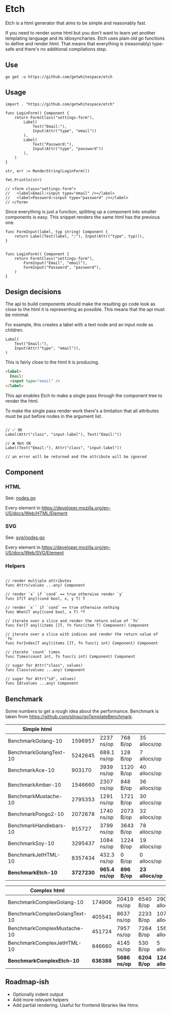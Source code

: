 # Etch

Etch is a html generator that aims to be simple and reasonably fast.

If you need to render some html but you don't want to learn yet another
templating language and its idiosyncharies. Etch uses plain old go functions
to define and render html. That means that everything is (reasonably) type-safe
and there's no additional compilations step.

## Use

```shell
go get -u https://github.com/getwhitespace/etch
```

## Usage

```golang
import . "https://github.com/getwhitespace/etch"

func LoginForm() Component {
    return Form(Class("settings-form"),
        Label(
            Text("Email:"),
            Input(Attr("type", "email"))
        ),
        Label(
            Text("Password:"),
            Input(Attr("type", "password"))
        ),
    )
}

str, err := RenderString(LoginForm())

fmt.Println(str)

// <form class="settings-form">
//   <label>Email:<input type="email" /></label>
//   <label>Password:<input type="password" /></label>
// </form>
```

Since everything is just a function, splitting up a component into smaller components is easy. This snippet renders the same html has the previous one.

```golang
func FormInput(label, typ string) Component {
    return Label(Text(label, ":"), Input(Attr("type", typ))),
}


func LoginForm() Component {
    return Form(Class("settings-form"),
        FormInput("Email", "email"),
        FormInput("Password", "password"),
    )
}

```

## Design decisions

The api to build components should make the resulting go code look as close to the html it is representing as possible. This means that the api must be minimal.

For example, this creates a label with a text node and an input node as children.

```golang
Label(
    Text("Email:"),
    Input(Attr("type", "email")),
)

```

This is fairly close to the html it is producing.

```html
<label>
  Email:
  <input type="email" />
</label>
```

This api enables Etch to make a single pass through the component tree to render the html.

To make the single pass render work there's a limitation that all attributes must be put before nodes in the argument list.

```golang

// ✅ OK
Label(Attr("class", "input-label"), Text("Email:"))

// ❌ Not OK
Label(Text("Email:"), Attr("class", "input-label"))

// an error will be returned and the attribute will be ignored
```

## Component

### HTML

See: [nodes.go](nodes.go)

Every element in https://developer.mozilla.org/en-US/docs/Web/HTML/Element

### SVG

See: [svg/nodes.go](svg/nodes.go)

Every element in https://developer.mozilla.org/en-US/docs/Web/SVG/Element

### Helpers

```golang

// render multiple attributes
func Attrs(values ...any) Component

// render `x` if `cond` == true otherwise render `y`
func If[T any](cond bool, x, y T) T

// render `x`` if `cond` == true otherwise nothing
func When[T any](cond bool, x T) *T

// iterate over a slice and render the return value of `fn`
func For[T any](items []T, fn func(item T) Component) Component

// iterate over a slice with indices and render the return value of `fn`
func ForIndex[T any](items []T, fn func(i int) Component) Component

// iterate `count` times
func Times(count int, fn func(i int) Component) Component

// sugar for Attr("class", values)
func Class(values ...any) Component

// sugar for Attr("id", values)
func Id(values ...any) Component

```

## Benchmark

Some numbers to get a rough idea about the performance. Benchmark is taken from https://github.com/slinso/goTemplateBenchmark.

| Simple html            |             |                 |              |                  |
| ---------------------- | ----------- | --------------- | ------------ | ---------------- |
| BenchmarkGolang-10     | 1596957     | 2237 ns/op      | 768 B/op     | 35 allocs/op     |
| BenchmarkGolangText-10 | 5242645     | 689.1 ns/op     | 128 B/op     | 7 allocs/op      |
| BenchmarkAce-10        | 903170      | 3939 ns/op      | 1120 B/op    | 40 allocs/op     |
| BenchmarkAmber-10      | 1546660     | 2307 ns/op      | 848 B/op     | 36 allocs/op     |
| BenchmarkMustache-10   | 2795353     | 1291 ns/op      | 1721 B/op    | 30 allocs/op     |
| BenchmarkPongo2-10     | 2072678     | 1740 ns/op      | 2073 B/op    | 32 allocs/op     |
| BenchmarkHandlebars-10 | 915727      | 3799 ns/op      | 3643 B/op    | 78 allocs/op     |
| BenchmarkSoy-10        | 3295437     | 1084 ns/op      | 1224 B/op    | 19 allocs/op     |
| BenchmarkJetHTML-10    | 8357434     | 432.3 ns/op     | 0 B/op       | 0 allocs/op      |
| **BenchmarkEtch-10**   | **3727230** | **965.4 ns/op** | **896 B/op** | **23 allocs/op** |

| Complex html                  |            |                |               |                   |
| ----------------------------- | ---------- | -------------- | ------------- | ----------------- |
| BenchmarkComplexGolang-10     | 174906     | 20419 ns/op    | 6540 B/op     | 290 allocs/op     |
| BenchmarkComplexGolangText-10 | 405541     | 8637 ns/op     | 2233 B/op     | 107 allocs/op     |
| BenchmarkComplexMustache-10   | 451724     | 7957 ns/op     | 7264 B/op     | 156 allocs/op     |
| BenchmarkComplexJetHTML-10    | 846660     | 4145 ns/op     | 530 B/op      | 5 allocs/op       |
| **BenchmarkComplexEtch-10**   | **636388** | **5686 ns/op** | **6204 B/op** | **124 allocs/op** |

## Roadmap-ish

- Optionally indent output
- Add more relevant helpers
- Add partial rendering. Useful for frontend libraries like htmx.
